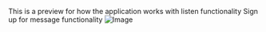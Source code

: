 This is a preview for how the application works with listen functionality Sign up for message functionality
![Image](https://github.com/user-attachments/assets/831acff7-ae67-412b-a9e9-2bc8396b3418)
